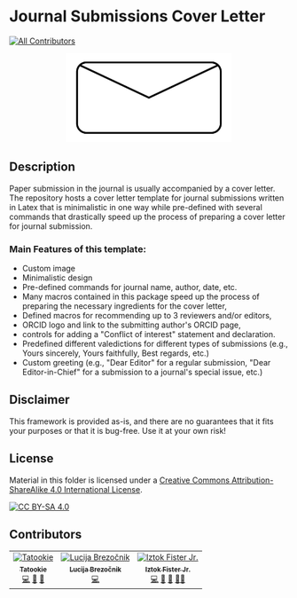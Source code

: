 # Journal Submissions Cover Letter
<!-- ALL-CONTRIBUTORS-BADGE:START - Do not remove or modify this section -->
[![All Contributors](https://img.shields.io/badge/all_contributors-3-orange.svg?style=flat-square)](#contributors-)
<!-- ALL-CONTRIBUTORS-BADGE:END -->

<p align="center">
  <img alt="logo" width="300" src="imgs/logo.png">
</p>

## Description
Paper submission in the journal is usually accompanied by a cover letter. The repository hosts a cover letter template for journal submissions written in Latex that is minimalistic in one way while pre-defined with several commands that drastically speed up the process of preparing a cover letter for journal submission.

### Main Features of this template:
- Custom image
- Minimalistic design
- Pre-defined commands for journal name, author, date, etc.
- Many macros contained in this package speed up the process of preparing the necessary ingredients for the cover letter,
- Defined macros for recommending up to 3 reviewers and/or editors,
- ORCID logo and link to the submitting author's ORCID page,
- controls for adding a "Conflict of interest" statement and declaration.
- Predefined different valedictions for different types of submissions (e.g., Yours sincerely, Yours faithfully, Best regards, etc.)
- Custom greeting (e.g., "Dear Editor" for a regular submission, "Dear Editor-in-Chief" for a submission to a journal's special issue, etc.)

## Disclaimer
This framework is provided as-is, and there are no guarantees that it fits your purposes or that it is bug-free. Use it at your own risk!

## License
Material in this folder is licensed under a
[Creative Commons Attribution-ShareAlike 4.0 International License][cc-by-sa].

[![CC BY-SA 4.0][cc-by-sa-image]][cc-by-sa]

[cc-by-sa]: http://creativecommons.org/licenses/by-sa/4.0/
[cc-by-sa-image]: https://licensebuttons.net/l/by-sa/4.0/88x31.png
[cc-by-sa-shield]: https://img.shields.io/badge/License-CC%20BY--SA%204.0-lightgrey.svg

## Contributors

<!-- ALL-CONTRIBUTORS-LIST:START - Do not remove or modify this section -->
<!-- prettier-ignore-start -->
<!-- markdownlint-disable -->
<table>
  <tbody>
    <tr>
      <td align="center"><a href="https://github.com/KukovecRok"><img src="https://avatars.githubusercontent.com/u/33880044?v=4?s=100" width="100px;" alt="Tatookie"/><br /><sub><b>Tatookie</b></sub></a><br /><a href="https://github.com/firefly-cpp/cover-letter-latex/commits?author=KukovecRok" title="Code">💻</a> <a href="https://github.com/firefly-cpp/cover-letter-latex/issues?q=author%3AKukovecRok" title="Bug reports">🐛</a> <a href="#ideas-KukovecRok" title="Ideas, Planning, & Feedback">🤔</a></td>
      <td align="center"><a href="https://github.com/lucijabrezocnik"><img src="https://avatars.githubusercontent.com/u/36370699?v=4?s=100" width="100px;" alt="Lucija Brezočnik"/><br /><sub><b>Lucija Brezočnik</b></sub></a><br /><a href="https://github.com/firefly-cpp/cover-letter-latex/commits?author=lucijabrezocnik" title="Code">💻</a></td>
      <td align="center"><a href="http://www.iztok-jr-fister.eu/"><img src="https://avatars.githubusercontent.com/u/1633361?v=4?s=100" width="100px;" alt="Iztok Fister Jr."/><br /><sub><b>Iztok Fister Jr.</b></sub></a><br /><a href="https://github.com/firefly-cpp/cover-letter-latex/commits?author=firefly-cpp" title="Code">💻</a> <a href="https://github.com/firefly-cpp/cover-letter-latex/issues?q=author%3Afirefly-cpp" title="Bug reports">🐛</a> <a href="#ideas-firefly-cpp" title="Ideas, Planning, & Feedback">🤔</a> <a href="#mentoring-firefly-cpp" title="Mentoring">🧑‍🏫</a></td>
    </tr>
  </tbody>
</table>

<!-- markdownlint-restore -->
<!-- prettier-ignore-end -->

<!-- ALL-CONTRIBUTORS-LIST:END -->
<!-- prettier-ignore-start -->
<!-- markdownlint-disable -->

<!-- markdownlint-restore -->
<!-- prettier-ignore-end -->

<!-- ALL-CONTRIBUTORS-LIST:END -->
